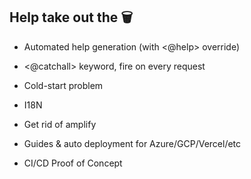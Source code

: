 ## Help take out the 🗑

- Automated help generation (with <@help> override)

- <@catchall> keyword, fire on every request

- Cold-start problem

- I18N

- Get rid of amplify

- Guides & auto deployment for Azure/GCP/Vercel/etc

- CI/CD Proof of Concept